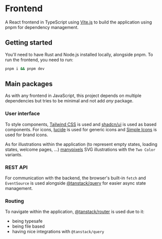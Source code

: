 # Frontend

A React frontend in TypeScript using [Vite.js](https://vitejs.dev/) to build the application using pnpm for dependency management.

## Getting started

You'll need to have Rust and Node.js installed locally, alongside pnpm. To run the frontend, you need to run:

```sh
pnpm i && pnpm dev
```

## Main packages

As with any frontend in JavaScript, this project depends on multiple dependencies but tries to be minimal and not add _any_ package.

### User interface

To style components, [Tailwind CSS](https://tailwindcss.com/) is used and [shadcn/ui](https://ui.shadcn.com/) is used as based components. For icons, [lucide](https://lucide.dev/) is used for generic icons and [Simple Icons](https://simpleicons.org/) is used for brand icons.

As for illustrations within the application (to represent empty states, loading states, welcome pages, ...) [manypixels](https://www.manypixels.co/gallery) SVG illustrations with the `Two Color` variants.

### REST API

For communication with the backend, the browser's built-in `fetch` and `EventSource` is used alongside [@tanstack/query](https://tanstack.com/query/) for easier async state management.

### Routing

To navigate within the application, [@tanstack/router](https://tanstack.com/router/) is used due to it:
- being typesafe
- being file based
- having nice integrations with `@tanstack/query`
